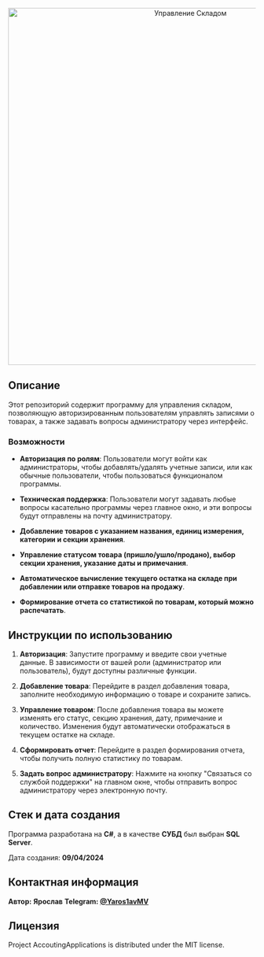 
<p align="center">
  <img src="https://i.ibb.co/P1vmwqQ/wired-gradient-153-bar-chart.gif" alt="Управление Складом" width="726">
</p>

## Описание

Этот репозиторий содержит программу для управления складом, позволяющую авторизированным пользователям управлять записями о товарах, а также задавать вопросы администратору через интерфейс.

### Возможности

- **Авторизация по ролям**: Пользователи могут войти как администраторы, чтобы добавлять/удалять учетные записи, или как обычные пользователи, чтобы пользоваться функционалом программы.
  
- **Техническая поддержка**: Пользователи могут задавать любые вопросы касательно программы через главное окно, и эти вопросы будут отправлены на почту администратору.
  
- **Добавление товаров с указанием названия, единиц измерения, категории и секции хранения**.
  
- **Управление статусом товара (пришло/ушло/продано), выбор секции хранения, указание даты и примечания**.
  
- **Автоматическое вычисление текущего остатка на складе при добавлении или отправке товаров на продажу**.
  
- **Формирование отчета со статистикой по товарам, который можно распечатать**.

## Инструкции по использованию

1. **Авторизация**: Запустите программу и введите свои учетные данные. В зависимости от вашей роли (администратор или пользователь), будут доступны различные функции.

2. **Добавление товара**: Перейдите в раздел добавления товара, заполните необходимую информацию о товаре и сохраните запись.

3. **Управление товаром**: После добавления товара вы можете изменять его статус, секцию хранения, дату, примечание и количество. Изменения будут автоматически отображаться в текущем остатке на складе.

4. **Сформировать отчет**: Перейдите в раздел формирования отчета, чтобы получить полную статистику по товарам.

5. **Задать вопрос администратору**: Нажмите на кнопку "Связаться со службой поддержки" на главном окне, чтобы отправить вопрос администратору через электронную почту.

## Стек и дата создания

Программа разработана на **C#**, а в качестве **СУБД** был выбран **SQL Server**.

Дата создания: **09/04/2024**

## Контактная информация
**Автор:** **Ярослав**
**Telegram: [@Yaros1avMV](https://t.me/Yaros1avMV)**

## Лицензия

Project AccoutingApplications is distributed under the MIT license.

